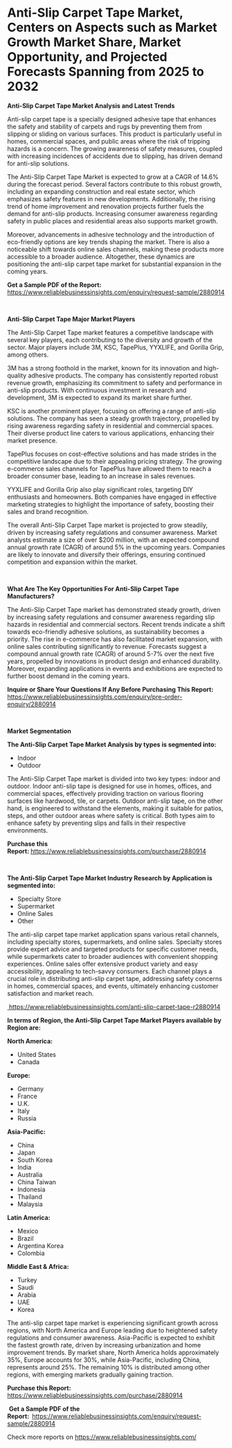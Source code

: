 <p><h1>Anti-Slip Carpet Tape Market, Centers on Aspects such as Market Growth Market Share, Market Opportunity, and Projected Forecasts Spanning from 2025 to 2032</h1></p><p><strong>Anti-Slip Carpet Tape Market Analysis and Latest Trends</strong></p>
<p><p>Anti-slip carpet tape is a specially designed adhesive tape that enhances the safety and stability of carpets and rugs by preventing them from slipping or sliding on various surfaces. This product is particularly useful in homes, commercial spaces, and public areas where the risk of tripping hazards is a concern. The growing awareness of safety measures, coupled with increasing incidences of accidents due to slipping, has driven demand for anti-slip solutions.</p><p>The Anti-Slip Carpet Tape Market is expected to grow at a CAGR of 14.6% during the forecast period. Several factors contribute to this robust growth, including an expanding construction and real estate sector, which emphasizes safety features in new developments. Additionally, the rising trend of home improvement and renovation projects further fuels the demand for anti-slip products. Increasing consumer awareness regarding safety in public places and residential areas also supports market growth. </p><p>Moreover, advancements in adhesive technology and the introduction of eco-friendly options are key trends shaping the market. There is also a noticeable shift towards online sales channels, making these products more accessible to a broader audience. Altogether, these dynamics are positioning the anti-slip carpet tape market for substantial expansion in the coming years.</p></p>
<p><strong>Get a Sample PDF of the Report:&nbsp;</strong> <a href="https://www.reliablebusinessinsights.com/enquiry/request-sample/2880914?utm_campaign=2247&utm_medium=2&utm_source=Github&utm_content=ia&utm_term=12032025&utm_id=anti-slip-carpet-tape">https://www.reliablebusinessinsights.com/enquiry/request-sample/2880914</a></p>
<p>&nbsp;</p>
<p><strong>Anti-Slip Carpet Tape Major Market Players</strong></p>
<p><p>The Anti-Slip Carpet Tape market features a competitive landscape with several key players, each contributing to the diversity and growth of the sector. Major players include 3M, KSC, TapePlus, YYXLIFE, and Gorilla Grip, among others. </p><p>3M has a strong foothold in the market, known for its innovation and high-quality adhesive products. The company has consistently reported robust revenue growth, emphasizing its commitment to safety and performance in anti-slip products. With continuous investment in research and development, 3M is expected to expand its market share further.</p><p>KSC is another prominent player, focusing on offering a range of anti-slip solutions. The company has seen a steady growth trajectory, propelled by rising awareness regarding safety in residential and commercial spaces. Their diverse product line caters to various applications, enhancing their market presence.</p><p>TapePlus focuses on cost-effective solutions and has made strides in the competitive landscape due to their appealing pricing strategy. The growing e-commerce sales channels for TapePlus have allowed them to reach a broader consumer base, leading to an increase in sales revenues.</p><p>YYXLIFE and Gorilla Grip also play significant roles, targeting DIY enthusiasts and homeowners. Both companies have engaged in effective marketing strategies to highlight the importance of safety, boosting their sales and brand recognition.</p><p>The overall Anti-Slip Carpet Tape market is projected to grow steadily, driven by increasing safety regulations and consumer awareness. Market analysts estimate a size of over $200 million, with an expected compound annual growth rate (CAGR) of around 5% in the upcoming years. Companies are likely to innovate and diversify their offerings, ensuring continued competition and expansion within the market.</p></p>
<p>&nbsp;</p>
<p><strong>What Are The Key Opportunities For Anti-Slip Carpet Tape Manufacturers?</strong></p>
<p><p>The Anti-Slip Carpet Tape market has demonstrated steady growth, driven by increasing safety regulations and consumer awareness regarding slip hazards in residential and commercial sectors. Recent trends indicate a shift towards eco-friendly adhesive solutions, as sustainability becomes a priority. The rise in e-commerce has also facilitated market expansion, with online sales contributing significantly to revenue. Forecasts suggest a compound annual growth rate (CAGR) of around 5-7% over the next five years, propelled by innovations in product design and enhanced durability. Moreover, expanding applications in events and exhibitions are expected to further boost demand in the coming years.</p></p>
<p><strong>Inquire or Share Your Questions If Any Before Purchasing This Report:</strong> <a href="https://www.reliablebusinessinsights.com/enquiry/pre-order-enquiry/2880914?utm_campaign=2247&utm_medium=2&utm_source=Github&utm_content=ia&utm_term=12032025&utm_id=anti-slip-carpet-tape">https://www.reliablebusinessinsights.com/enquiry/pre-order-enquiry/2880914</a></p>
<p>&nbsp;</p>
<p><strong>Market Segmentation</strong></p>
<p><strong>The Anti-Slip Carpet Tape Market Analysis by types is segmented into:</strong></p>
<p><ul><li>Indoor</li><li>Outdoor</li></ul></p>
<p><p>The Anti-Slip Carpet Tape market is divided into two key types: indoor and outdoor. Indoor anti-slip tape is designed for use in homes, offices, and commercial spaces, effectively providing traction on various flooring surfaces like hardwood, tile, or carpets. Outdoor anti-slip tape, on the other hand, is engineered to withstand the elements, making it suitable for patios, steps, and other outdoor areas where safety is critical. Both types aim to enhance safety by preventing slips and falls in their respective environments.</p></p>
<p><strong>Purchase this Report:&nbsp;</strong><a href="https://www.reliablebusinessinsights.com/purchase/2880914?utm_campaign=2247&utm_medium=2&utm_source=Github&utm_content=ia&utm_term=12032025&utm_id=anti-slip-carpet-tape">https://www.reliablebusinessinsights.com/purchase/2880914</a></p>
<p>&nbsp;</p>
<p><strong>The Anti-Slip Carpet Tape Market Industry Research by Application is segmented into:</strong></p>
<p><ul><li>Specialty Store</li><li>Supermarket</li><li>Online Sales</li><li>Other</li></ul></p>
<p><p>The anti-slip carpet tape market application spans various retail channels, including specialty stores, supermarkets, and online sales. Specialty stores provide expert advice and targeted products for specific customer needs, while supermarkets cater to broader audiences with convenient shopping experiences. Online sales offer extensive product variety and easy accessibility, appealing to tech-savvy consumers. Each channel plays a crucial role in distributing anti-slip carpet tape, addressing safety concerns in homes, commercial spaces, and events, ultimately enhancing customer satisfaction and market reach.</p></p>
<p><a href="https://www.reliablebusinessinsights.com/anti-slip-carpet-tape-r2880914?utm_campaign=2247&utm_medium=2&utm_source=Github&utm_content=ia&utm_term=12032025&utm_id=anti-slip-carpet-tape">&nbsp;https://www.reliablebusinessinsights.com/anti-slip-carpet-tape-r2880914</a></p>
<p><strong>In terms of Region, the Anti-Slip Carpet Tape Market Players available by Region are:</strong></p>
<p>
    <p> <strong> North America: </strong>
        <ul>
            <li>United States</li>
            <li>Canada</li>
        </ul>
        </p> 
    <p> <strong> Europe: </strong>
        <ul>
            <li>Germany</li>
            <li>France</li>
            <li>U.K.</li>
            <li>Italy</li>
            <li>Russia</li>
        </ul>
        </p> 
    <p> <strong> Asia-Pacific: </strong>
        <ul>
            <li>China</li>
            <li>Japan</li>
            <li>South Korea</li>
            <li>India</li>
            <li>Australia</li>
            <li>China Taiwan</li>
            <li>Indonesia</li>
            <li>Thailand</li>
            <li>Malaysia</li>
        </ul>
        </p> 
    <p> <strong> Latin America: </strong>
        <ul>
            <li>Mexico</li>
            <li>Brazil</li>
            <li>Argentina Korea</li>
            <li>Colombia</li>
        </ul>
        </p> 
    <p> <strong> Middle East & Africa: </strong>
        <ul>
            <li>Turkey</li>
            <li>Saudi</li>
            <li>Arabia</li>
            <li>UAE</li>
            <li>Korea</li>
        </ul>
    </p>
    </p>
<p><p>The anti-slip carpet tape market is experiencing significant growth across regions, with North America and Europe leading due to heightened safety regulations and consumer awareness. Asia-Pacific is expected to exhibit the fastest growth rate, driven by increasing urbanization and home improvement trends. By market share, North America holds approximately 35%, Europe accounts for 30%, while Asia-Pacific, including China, represents around 25%. The remaining 10% is distributed among other regions, with emerging markets gradually gaining traction.</p></p>
<p><strong>Purchase this Report: </strong><a href="https://www.reliablebusinessinsights.com/purchase/2880914?utm_campaign=2247&utm_medium=2&utm_source=Github&utm_content=ia&utm_term=12032025&utm_id=anti-slip-carpet-tape">https://www.reliablebusinessinsights.com/purchase/2880914</a></p>
<p>&nbsp;<strong>Get a Sample PDF of the Report:&nbsp;&nbsp;</strong><a href="https://www.reliablebusinessinsights.com/enquiry/request-sample/2880914?utm_campaign=2247&utm_medium=2&utm_source=Github&utm_content=ia&utm_term=12032025&utm_id=anti-slip-carpet-tape">https://www.reliablebusinessinsights.com/enquiry/request-sample/2880914</a></p>
<p><strong></strong></p>
<p>Check more reports on <a href="https://www.reliablebusinessinsights.com/?utm_campaign=2247&utm_medium=2&utm_source=Github&utm_content=ia&utm_term=12032025&utm_id=anti-slip-carpet-tape">https://www.reliablebusinessinsights.com/</a></p>